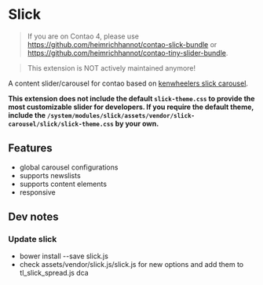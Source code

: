 # Slick

> If you are on Contao 4, please use https://github.com/heimrichhannot/contao-slick-bundle or https://github.com/heimrichhannot/contao-tiny-slider-bundle.

> This extension is NOT actively maintained anymore! 

A content slider/carousel for contao based on [kenwheelers slick carousel](http://kenwheeler.github.io/slick/).

**This extension does not include the default `slick-theme.css` to provide the most customizable slider for developers. If you require the default theme, include the `/system/modules/slick/assets/vendor/slick-carousel/slick/slick-theme.css` by your own.**  

## Features

- global carousel configurations
- supports newslists
- supports content elements
- responsive

## Dev notes

### Update slick

- bower install --save slick.js
- check assets/vendor/slick.js/slick.js for new options and add them to tl_slick_spread.js dca

